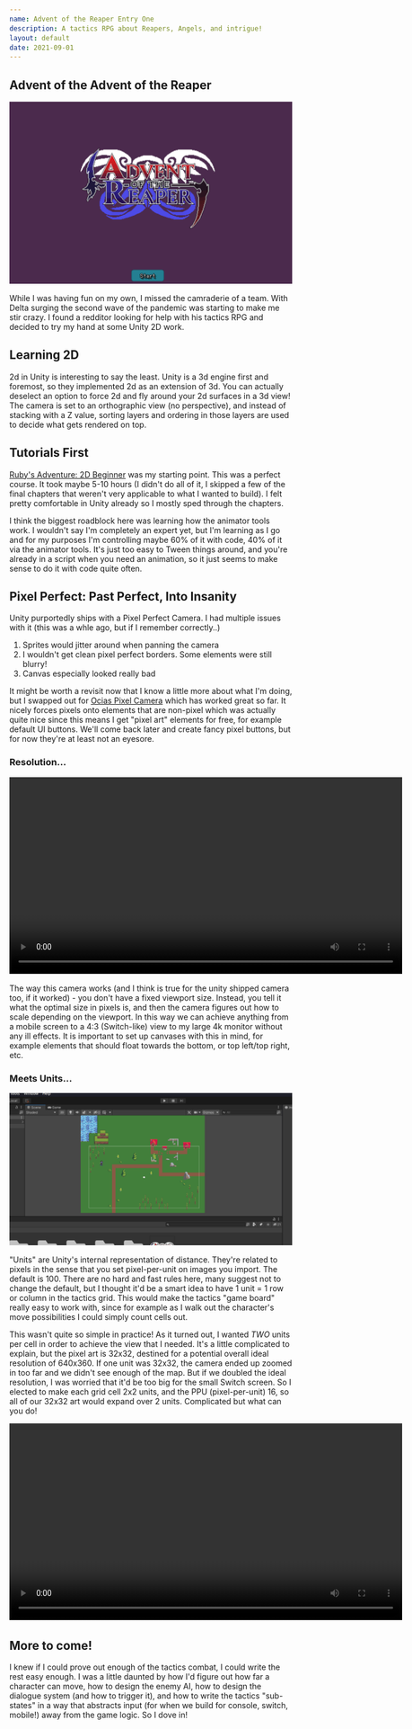 ```yaml
---
name: Advent of the Reaper Entry One
description: A tactics RPG about Reapers, Angels, and intrigue!
layout: default
date: 2021-09-01
---
```


## Advent of the Advent of the Reaper

![advent splash](/assets/advent/advent-splash.png)

While I was having fun on my own, I missed the camraderie of a team. With Delta surging the second wave of the pandemic was starting to make me stir crazy. I found a redditor looking for help with his tactics RPG and decided to try my hand at some Unity 2D work.

## Learning 2D

2d in Unity is interesting to say the least. Unity is a 3d engine first and foremost, so they implemented 2d as an extension of 3d. You can actually deselect an option to force 2d and fly around your 2d surfaces in a 3d view! The camera is set to an orthographic view (no perspective), and instead of stacking with a Z value, sorting layers and ordering in those layers are used to decide what gets rendered on top.

## Tutorials First

[Ruby's Adventure: 2D Beginner](https://learn.unity.com/project/ruby-s-2d-rpg) was my starting point. This was a perfect course. It took maybe 5-10 hours (I didn't do all of it, I skipped a few of the final chapters that weren't very applicable to what I wanted to build). I felt pretty comfortable in Unity already so I mostly sped through the chapters. 

I think the biggest roadblock here was learning how the animator tools work. I wouldn't say I'm completely an expert yet, but I'm learning as I go and for my purposes I'm controlling maybe 60% of it with code, 40% of it via the animator tools. It's just too easy to Tween things around, and you're already in a script when you need an animation, so it just seems to make sense to do it with code quite often.

## Pixel Perfect: Past Perfect, Into Insanity

Unity purportedly ships with a Pixel Perfect Camera. I had multiple issues with it (this was a whle ago, but if I remember correctly..)

1. Sprites would jitter around when panning the camera
2. I wouldn't get clean pixel perfect borders. Some elements were still blurry!
3. Canvas especially looked really bad

It might be worth a revisit now that I know a little more about what I'm doing, but I swapped out for [Ocias Pixel Camera](https://ocias.com/blog/unity-pixel-art-camera/) which has worked great so far. It nicely forces pixels onto elements that are non-pixel which was actually quite nice since this means I get "pixel art" elements for free, for example default UI buttons. We'll come back later and create fancy pixel buttons, but for now they're at least not an eyesore.

### Resolution...

<video controls width='700'>
    <source src="/assets/advent/scaling.mp4">
</video>

The way this camera works (and I think is true for the unity shipped camera too, if it worked) - you don't have a fixed viewport size. Instead, you tell it what the optimal size in pixels is, and then the camera figures out how to scale depending on the viewport. In this way we can achieve anything from a mobile screen to a 4:3 (Switch-like) view to my large 4k monitor without any ill effects. It is important to set up canvases with this in mind, for example elements that should float towards the bottom, or top left/top right, etc. 

### Meets Units...

![first pass map](/assets/advent/first-pass-map.png)

"Units" are Unity's internal representation of distance. They're related to pixels in the sense that you set pixel-per-unit on images you import. The default is 100. There are no hard and fast rules here, many suggest not to change the default, but I thought it'd be a smart idea to have 1 unit = 1 row or column in the tactics grid. This would make the tactics "game board" really easy to work with, since for example as I walk out the character's move possibilities I could simply count cells out.

This wasn't quite so simple in practice! As it turned out, I wanted *TWO* units per cell in order to achieve the view that I needed. It's a little complicated to explain, but the pixel art is 32x32, destined for a potential overall ideal resolution of 640x360. If one unit was 32x32, the camera ended up zoomed in too far and we didn't see enough of the map. But if we doubled the ideal resolution, I was worried that it'd be too big for the small Switch screen. So I elected to make each grid cell 2x2 units, and the PPU (pixel-per-unit) 16, so all of our 32x32 art would expand over 2 units. Complicated but what can you do! 

<video controls width='700'>
    <source src="/assets/advent/grid.mp4">
</video>

## More to come!

I knew if I could prove out enough of the tactics combat, I could write the rest easy enough. I was a little daunted by how I'd figure out how far a character can move, how to design the enemy AI, how to design the dialogue system (and how to trigger it), and how to write the tactics "sub-states" in a way that abstracts input (for when we build for console, switch, mobile!) away from the game logic. So I dove in!  

